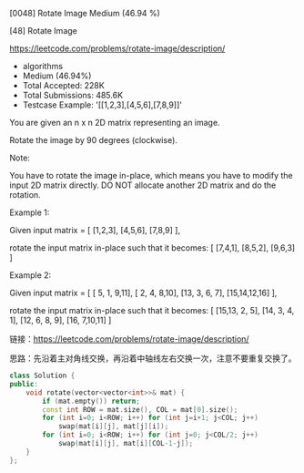 [0048] Rotate Image                                                 Medium (46.94 %)

<!--front-->	
[48] Rotate Image  

https://leetcode.com/problems/rotate-image/description/

* algorithms
* Medium (46.94%)
* Total Accepted:    228K
* Total Submissions: 485.6K
* Testcase Example:  '[[1,2,3],[4,5,6],[7,8,9]]'

You are given an n x n 2D matrix representing an image.

Rotate the image by 90 degrees (clockwise).

Note:

You have to rotate the image in-place, which means you have to modify the input 2D matrix directly. DO NOT allocate another 2D matrix and do the rotation.

Example 1:


Given input matrix = 
[
  [1,2,3],
  [4,5,6],
  [7,8,9]
],

rotate the input matrix in-place such that it becomes:
[
  [7,4,1],
  [8,5,2],
  [9,6,3]
]


Example 2:


Given input matrix =
[
  [ 5, 1, 9,11],
  [ 2, 4, 8,10],
  [13, 3, 6, 7],
  [15,14,12,16]
], 

rotate the input matrix in-place such that it becomes:
[
  [15,13, 2, 5],
  [14, 3, 4, 1],
  [12, 6, 8, 9],
  [16, 7,10,11]
]







<!--back-->

链接：https://leetcode.com/problems/rotate-image/description/

思路：先沿着主对角线交换，再沿着中轴线左右交换一次，注意不要重复交换了。

```cpp
class Solution {
public:
    void rotate(vector<vector<int>>& mat) {
        if (mat.empty()) return;
        const int ROW = mat.size(), COL = mat[0].size();
        for (int i=0; i<ROW; i++) for (int j=i+1; j<COL; j++) 
            swap(mat[i][j], mat[j][i]);
        for (int i=0; i<ROW; i++) for (int j=0; j<COL/2; j++) 
            swap(mat[i][j], mat[i][COL-1-j]);
    }
};
```


